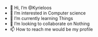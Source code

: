 - 👋 Hi, I’m @Kyrieloos
- 👀 I’m interested in Computer science
- 🌱 I’m currently learning Things
- 💞️ I’m looking to collaborate on Nothing
- 📫 How to reach me would be my profile

<!---
Kyrieloos/Kyrieloos is a ✨ special ✨ repository because its `README.md` (this file) appears on your GitHub profile.
You can click the Preview link to take a look at your changes.
--->
